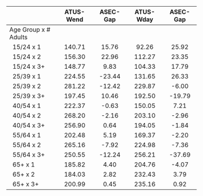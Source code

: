 
|                      |    ATUS-Wend |     ASEC-Gap |    ATUS-Wday |     ASEC-Gap |
| -------------------- | :----------: | :----------: | :----------: | :----------: |
| Age Group x # Adults |              |              |              |              |
| &nbsp;&nbsp;15/24 x 1 |       140.71 |        15.76 |        92.26 |        25.92 |
| &nbsp;&nbsp;15/24 x 2 |       156.30 |        22.96 |       112.27 |        23.35 |
| &nbsp;&nbsp;15/24 x 3+ |       148.77 |         9.83 |       104.33 |        17.79 |
| &nbsp;&nbsp;25/39 x 1 |       224.55 |       -23.44 |       131.65 |        26.33 |
| &nbsp;&nbsp;25/39 x 2 |       281.22 |       -12.42 |       229.87 |        -6.00 |
| &nbsp;&nbsp;25/39 x 3+ |       197.45 |        10.46 |       192.50 |       -19.79 |
| &nbsp;&nbsp;40/54 x 1 |       222.37 |        -0.63 |       150.05 |         7.21 |
| &nbsp;&nbsp;40/54 x 2 |       268.20 |        -2.16 |       203.10 |        -2.96 |
| &nbsp;&nbsp;40/54 x 3+ |       256.90 |         0.64 |       194.05 |        -1.84 |
| &nbsp;&nbsp;55/64 x 1 |       202.48 |         5.19 |       169.37 |        -2.20 |
| &nbsp;&nbsp;55/64 x 2 |       265.16 |        -7.92 |       224.98 |        -7.36 |
| &nbsp;&nbsp;55/64 x 3+ |       250.55 |       -12.24 |       256.21 |       -37.69 |
| &nbsp;&nbsp;65+ x 1  |       185.82 |         4.40 |       204.76 |        -4.07 |
| &nbsp;&nbsp;65+ x 2  |       184.03 |         2.82 |       232.43 |         3.79 |
| &nbsp;&nbsp;65+ x 3+ |       200.99 |         0.45 |       235.16 |         0.92 |


